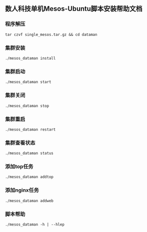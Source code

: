 ## 数人科技单机Mesos-Ubuntu脚本安装帮助文档
### 程序解压
    tar czvf single_mesos.tar.gz && cd dataman
### 集群安装
    ./mesos_dataman install
### 集群启动
    ./mesos_dataman start
### 集群关闭
    ./mesos_dataman stop
### 集群重启
    ./mesos_dataman restart
### 集群查看状态
    ./mesos_dataman status
### 添加top任务
    ./mesos_dataman addtop
### 添加nginx任务
    ./mesos_dataman addweb
### 脚本帮助
    ./mesos_dataman -h | --hlep